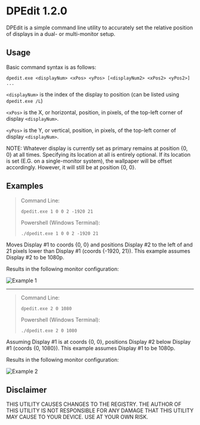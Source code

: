 # DPEdit 1.2.0
DPEdit is a simple command line utility to accurately set the relative position of displays in a dual- or multi-monitor setup.

## Usage

Basic command syntax is as follows:
```
dpedit.exe <displayNum> <xPos> <yPos> [<displayNum2> <xPos2> <yPos2>] ...
```
`<displayNum>` is the index of the display to position (can be listed using `dpedit.exe /L`)

`<xPos>` is the X, or horizontal, position, in pixels, of the top-left corner of display `<displayNum>`.

`<yPos>` is the Y, or vertical, position, in pixels, of the top-left corner of display `<displayNum>`.

NOTE: Whatever display is currently set as primary remains at position {0, 0} at all times. Specifying its location at all is entirely optional.
If its location is set (E.G. on a single-monitor system), the wallpaper will be offset accordingly. However, it will still be at position {0, 0}.

## Examples

> Command Line:
> ```
> dpedit.exe 1 0 0 2 -1920 21
> ```
> Powershell (Windows Terminal):
> ```
> ./dpedit.exe 1 0 0 2 -1920 21
> ```

Moves Display #1 to coords {0, 0} and positions Display #2 to the left of
and 21 pixels lower than Display #1 (coords {-1920, 21}).
This example assumes Display #2 to be 1080p.


Results in the following monitor configuration:

![Example 1](https://user-images.githubusercontent.com/43104632/122635504-585a4880-d0b2-11eb-8242-18adf913d570.jpg)

---
> Command Line:
> ```
> dpedit.exe 2 0 1080
> ```
> Powershell (Windows Terminal):
> ```
> ./dpedit.exe 2 0 1080
> ```

Assuming Display #1 is at coords {0, 0}, positions Display #2 below Display #1 (coords {0, 1080}).
This example assumes Display #1 to be 1080p.


Results in the following monitor configuration:

![Example 2](https://user-images.githubusercontent.com/43104632/122635610-ecc4ab00-d0b2-11eb-9b39-dbfc91be58bc.jpg)

## Disclaimer
THIS UTILITY CAUSES CHANGES TO THE REGISTRY.
THE AUTHOR OF THIS UTILITY IS NOT RESPONSIBLE FOR ANY DAMAGE THAT THIS UTILITY MAY CAUSE TO YOUR DEVICE.
USE AT YOUR OWN RISK.
